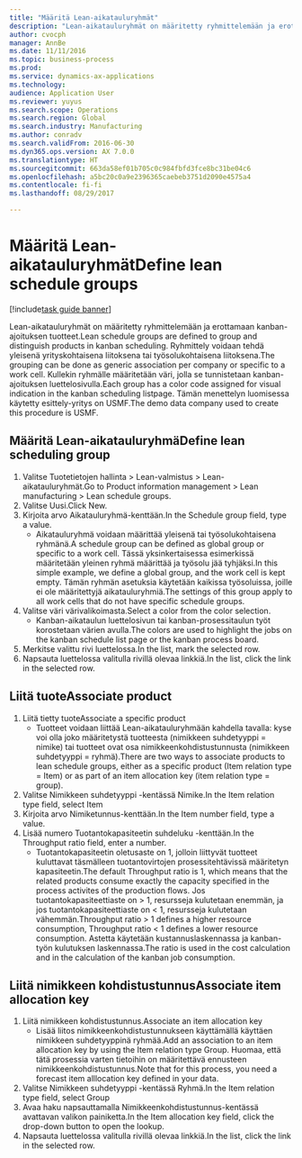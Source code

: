```yaml
--- 
title: "Määritä Lean-aikatauluryhmät"
description: "Lean-aikatauluryhmät on määritetty ryhmittelemään ja erottamaan kanban-ajoituksen tuotteet."
author: cvocph
manager: AnnBe
ms.date: 11/11/2016
ms.topic: business-process
ms.prod: 
ms.service: dynamics-ax-applications
ms.technology: 
audience: Application User
ms.reviewer: yuyus
ms.search.scope: Operations
ms.search.region: Global
ms.search.industry: Manufacturing
ms.author: conradv
ms.search.validFrom: 2016-06-30
ms.dyn365.ops.version: AX 7.0.0
ms.translationtype: HT
ms.sourcegitcommit: 663da58ef01b705c0c984fbfd3fce8bc31be04c6
ms.openlocfilehash: a5bc20c0a9e2396365caebeb3751d2090e4575a4
ms.contentlocale: fi-fi
ms.lasthandoff: 08/29/2017

---
```

# <a name="define-lean-schedule-groups"></a><span data-ttu-id="3716d-103">Määritä Lean-aikatauluryhmät</span><span class="sxs-lookup"><span data-stu-id="3716d-103">Define lean schedule groups</span></span>

[!include[task guide banner](../../includes/task-guide-banner.md)]

<span data-ttu-id="3716d-104">Lean-aikatauluryhmät on määritetty ryhmittelemään ja erottamaan kanban-ajoituksen tuotteet.</span><span class="sxs-lookup"><span data-stu-id="3716d-104">Lean schedule groups are defined to group and distinguish products in kanban scheduling.</span></span> <span data-ttu-id="3716d-105">Ryhmittely voidaan tehdä yleisenä yrityskohtaisena liitoksena tai työsolukohtaisena liitoksena.</span><span class="sxs-lookup"><span data-stu-id="3716d-105">The grouping can be done as generic association per company or specific to a work cell.</span></span> <span data-ttu-id="3716d-106">Kullekin ryhmälle määritetään väri, jolla se tunnistetaan kanban-ajoituksen luettelosivulla.</span><span class="sxs-lookup"><span data-stu-id="3716d-106">Each group has a color code assigned for visual indication in the kanban scheduling listpage.</span></span> <span data-ttu-id="3716d-107">Tämän menettelyn luomisessa käytetty esittely-yritys on USMF.</span><span class="sxs-lookup"><span data-stu-id="3716d-107">The demo data company used to create this procedure is USMF.</span></span>


## <a name="define-lean-scheduling-group"></a><span data-ttu-id="3716d-108">Määritä Lean-aikatauluryhmä</span><span class="sxs-lookup"><span data-stu-id="3716d-108">Define lean scheduling group</span></span>
1. <span data-ttu-id="3716d-109">Valitse Tuotetietojen hallinta > Lean-valmistus > Lean-aikatauluryhmät.</span><span class="sxs-lookup"><span data-stu-id="3716d-109">Go to Product information management > Lean manufacturing > Lean schedule groups.</span></span>
2. <span data-ttu-id="3716d-110">Valitse Uusi.</span><span class="sxs-lookup"><span data-stu-id="3716d-110">Click New.</span></span>
3. <span data-ttu-id="3716d-111">Kirjoita arvo Aikatauluryhmä-kenttään.</span><span class="sxs-lookup"><span data-stu-id="3716d-111">In the Schedule group field, type a value.</span></span>
    * <span data-ttu-id="3716d-112">Aikatauluryhmä voidaan määrittää yleisenä tai työsolukohtaisena ryhmänä.</span><span class="sxs-lookup"><span data-stu-id="3716d-112">A schedule group can be defined as global group or specific to a work cell.</span></span> <span data-ttu-id="3716d-113">Tässä yksinkertaisessa esimerkissä määritetään yleinen ryhmä määrittää ja työsolu jää tyhjäksi.</span><span class="sxs-lookup"><span data-stu-id="3716d-113">In this simple example, we define a global group, and the work cell is kept empty.</span></span> <span data-ttu-id="3716d-114">Tämän ryhmän asetuksia käytetään kaikissa työsoluissa, joille ei ole määritettyjä aikatauluryhmiä.</span><span class="sxs-lookup"><span data-stu-id="3716d-114">The settings of this group apply to all work cells that do not have specific schedule groups.</span></span>  
4. <span data-ttu-id="3716d-115">Valitse väri värivalikoimasta.</span><span class="sxs-lookup"><span data-stu-id="3716d-115">Select a color from the color selection.</span></span>
    * <span data-ttu-id="3716d-116">Kanban-aikataulun luettelosivun tai kanban-prosessitaulun työt korostetaan värien avulla.</span><span class="sxs-lookup"><span data-stu-id="3716d-116">The colors are used to highlight the jobs on the kanban schedule list page or the kanban process board.</span></span>  
5. <span data-ttu-id="3716d-117">Merkitse valittu rivi luettelossa.</span><span class="sxs-lookup"><span data-stu-id="3716d-117">In the list, mark the selected row.</span></span>
6. <span data-ttu-id="3716d-118">Napsauta luettelossa valitulla rivillä olevaa linkkiä.</span><span class="sxs-lookup"><span data-stu-id="3716d-118">In the list, click the link in the selected row.</span></span>

## <a name="associate-product"></a><span data-ttu-id="3716d-119">Liitä tuote</span><span class="sxs-lookup"><span data-stu-id="3716d-119">Associate product</span></span>
1. <span data-ttu-id="3716d-120">Liitä tietty tuote</span><span class="sxs-lookup"><span data-stu-id="3716d-120">Associate a specific product</span></span>
    * <span data-ttu-id="3716d-121">Tuotteet voidaan liittää Lean-aikatauluryhmään kahdella tavalla: kyse voi olla joko määritetystä tuotteesta (nimikkeen suhdetyyppi = nimike) tai tuotteet ovat osa nimikkeenkohdistustunnusta (nimikkeen suhdetyyppi = ryhmä).</span><span class="sxs-lookup"><span data-stu-id="3716d-121">There are two ways to associate products to lean schedule groups, either as a specific product (Item relation type = Item) or as part of an item allocation key (item relation type = group).</span></span>    
2. <span data-ttu-id="3716d-122">Valitse Nimikkeen suhdetyyppi -kentässä Nimike.</span><span class="sxs-lookup"><span data-stu-id="3716d-122">In the Item relation type field, select Item</span></span>
3. <span data-ttu-id="3716d-123">Kirjoita arvo Nimiketunnus-kenttään.</span><span class="sxs-lookup"><span data-stu-id="3716d-123">In the Item number field, type a value.</span></span>
4. <span data-ttu-id="3716d-124">Lisää numero Tuotantokapasiteetin suhdeluku -kenttään.</span><span class="sxs-lookup"><span data-stu-id="3716d-124">In the Throughput ratio field, enter a number.</span></span>
    * <span data-ttu-id="3716d-125">Tuotantokapasiteetin oletusaste on 1, jolloin liittyvät tuotteet kuluttavat täsmälleen tuotantovirtojen prosessitehtävissä määritetyn kapasiteetin.</span><span class="sxs-lookup"><span data-stu-id="3716d-125">The default Throughput ratio is 1, which means that the related products consume exactly the capacity specified in the process activites of the production flows.</span></span> <span data-ttu-id="3716d-126">Jos tuotantokapasiteettiaste on > 1, resursseja kulutetaan enemmän, ja jos tuotantokapasiteettiaste on < 1, resursseja kulutetaan vähemmän.</span><span class="sxs-lookup"><span data-stu-id="3716d-126">Throughput ratio > 1 defines a higher resource consumption, Throughput ratio < 1 defines a lower resource consumption.</span></span> <span data-ttu-id="3716d-127">Astetta käytetään kustannuslaskennassa ja kanban-työn kulutuksen laskennassa.</span><span class="sxs-lookup"><span data-stu-id="3716d-127">The ratio is used in the cost calculation and in the calculation of the kanban job consumption.</span></span>  

## <a name="associate-item-allocation-key"></a><span data-ttu-id="3716d-128">Liitä nimikkeen kohdistustunnus</span><span class="sxs-lookup"><span data-stu-id="3716d-128">Associate item allocation key</span></span>
1. <span data-ttu-id="3716d-129">Liitä nimikkeen kohdistustunnus.</span><span class="sxs-lookup"><span data-stu-id="3716d-129">Associate an item allocation key</span></span>
    * <span data-ttu-id="3716d-130">Lisää liitos nimikkeenkohdistustunnukseen käyttämällä käyttäen nimikkeen suhdetyyppinä ryhmää.</span><span class="sxs-lookup"><span data-stu-id="3716d-130">Add an association to an item allocation key by using the Item relation type Group.</span></span>   <span data-ttu-id="3716d-131">Huomaa, että tätä prosessia varten tietoihin on määritettävä ennusteen nimikkeenkohdistustunnus.</span><span class="sxs-lookup"><span data-stu-id="3716d-131">Note that for this process, you need a forecast item alllocation key defined in your data.</span></span>  
2. <span data-ttu-id="3716d-132">Valitse Nimikkeen suhdetyyppi -kentässä Ryhmä.</span><span class="sxs-lookup"><span data-stu-id="3716d-132">In the Item relation type field, select Group</span></span>
3. <span data-ttu-id="3716d-133">Avaa haku napsauttamalla Nimikkeenkohdistustunnus-kentässä avattavan valikon painiketta.</span><span class="sxs-lookup"><span data-stu-id="3716d-133">In the Item allocation key field, click the drop-down button to open the lookup.</span></span>
4. <span data-ttu-id="3716d-134">Napsauta luettelossa valitulla rivillä olevaa linkkiä.</span><span class="sxs-lookup"><span data-stu-id="3716d-134">In the list, click the link in the selected row.</span></span>


